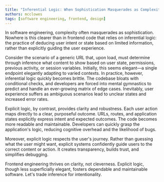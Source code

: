 ```yaml
---
title: "Inferential Logic: When Sophistication Masquerades as Complexity"
authors: mcclowes
tags: [software engineering, frontend, design]
---
```


In software engineering, complexity often masquerades as sophistication. Nowhere is this clearer than in frontend code that relies on inferential logic: the practice of deducing user intent or state based on limited information, rather than explicitly guiding the user experience.

<!--truncate-->

Consider the scenario of a generic URL that, upon load, must determine through inference what content to show based on user state, permissions, previous activity, or session variables. Initially, this seems elegant—a single endpoint elegantly adapting to varied contexts. In practice, however, inferential logic quickly becomes brittle. The codebase bloats with conditional checks, and developers are forced into mental gymnastics to predict and handle an ever-growing matrix of edge cases. Inevitably, user experience suffers as ambiguous scenarios lead to unclear states and increased error rates.

Explicit logic, by contrast, provides clarity and robustness. Each user action maps directly to a clear, purposeful outcome. URLs, routes, and application states explicitly express intent and expected outcomes. The code becomes more readable and maintainable. Developers can quickly grasp the application's logic, reducing cognitive overhead and the likelihood of bugs.

Moreover, explicit logic respects the user's journey. Rather than guessing what the user might want, explicit systems confidently guide users to the correct content or action. It creates transparency, builds trust, and simplifies debugging.

Frontend engineering thrives on clarity, not cleverness. Explicit logic, though less superficially elegant, fosters dependable and maintainable software. Let's trade inference for intentionality. 